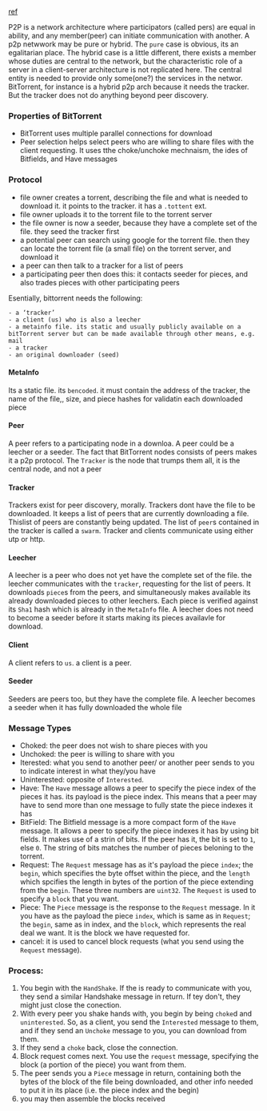 [ref](http://web.cs.ucla.edu/classes/cs217/05BitTorrent.pdf)

P2P is a network architecture where participators (called pers) are equal in ability, and any member(peer) can initiate communication with another. A p2p netwwork may be pure or hybrid. The `pure` case is obvious, its an egalitarian place. The hybrid case is a little different, there exists a member whose duties are central to the network, but the characteristic role of a server in a client-server architecture is not replicated here. The central entity is needed to provide only some(one?) the services in the networ. BitTorrent, for instance is a hybrid p2p arch because it needs the tracker. But the tracker does not do anything beyond peer discovery.

###  Properties of BitTorrent
- BitTorrent uses multiple parallel connections for download
- Peer selection helps select peers who are willing to share files with the client requesting. It uses tthe choke/unchoke mechnaism, the ides of Bitfields, and Have messages


### Protocol
- file owner creates a torrent, describing the file and what is needed to download it. it points to the tracker. it has a `.tottent` ext.
- file owner uploads it to the torrent file to the torrent server
- the file owner is now a seeder, because they have a complete set of the file. they seed the tracker first
- a potential peer can search using google for the torrent file. then they can locate the torrent file (a small file) on the torrent server, and download it
- a peer can then talk to a tracker for a list of peers
- a participating peer then does this: it contacts seeder for pieces, and also trades pieces with other participating peers

Esentially, bittorrent needs the following: 

    - a ‘tracker’
    - a client (us) who is also a leecher
    - a metainfo file. its static and usually publicly available on a bitTorrent server but can be made available through other means, e.g. mail
    - a tracker
    - an original downloader (seed)
    

#### MetaInfo
Its a static file. its `bencoded`. it must contain the address of the tracker, the name of the file,, size, and piece hashes for validatin each downloaded piece

#### Peer
A peer refers to a participating node in a downloa. A peer could be a leecher or a seeder. The fact that BitTorrent nodes consists of peers makes it a p2p protocol. The `Tracker` is the node that trumps them all, it is the central node, and not a peer

#### Tracker
Trackers exist for peer discovery, morally. Trackers dont have the file to be downloaded. It keeps a list of peers that are currently
downloading a file. Thislist of peers are constantly being updated. The list of `peer`s contained in the tracker is called a `swarm`. Tracker and clients communicate using either utp or http.

#### Leecher
A leecher is a peer who does not yet have the complete set of the file. the leecher communicates with the `tracker`, requesting for the list of peers. It downloads `piece`s from the peers, and simultaneously makes available its already downloaded pieces to other leechers. Each piece is verified against its `Sha1` hash which is already in the `MetaInfo` file. A leecher does not need to become a seeder before it starts making its pieces availavle for download.

#### Client
A client refers to `us`. a client is a peer. 

#### Seeder
Seeders are peers too, but they have the complete file. A leecher becomes a seeder when it has fully downloaded the whole file




### Message Types

- Choked: the peer does not wish to share pieces with you
- Unchoked: the peer is willing to share with you
- Iterested: what you send to another peer/ or another peer sends to you to indicate interest in what they/you have
- Uninterested: opposite of `Interested`.  
- Have: The `Have` message allows a peer to specify the piece index of the pieces it has. its payload is the piece index. This means that a peer may have to send more than one message to fully state the piece indexes it has
- BitField: The Bitfield message is a more compact form of the `Have` message. It allows a peer to specify the piece indexes it has by using bit fields. It makes use of a strin of bits. If the peer has it, the bit is set to `1`, else `0`. The string of bits matches the number of pieces beloning to the torrent.
- Request: The `Request` message has as it's payload the piece `index`; the `begin`, which specifies the byte offset within the piece, and the `length` which spcifies the length in bytes of the portion of the piece extending from the `begin`. These three numbers are `uint32`. The `Request` is used to specify a `block` that you want.
- Piece: The `Piece` message is the response to the `Request` message. In it you have as the payload the piece `index`, which is same as in `Request`; the `begin`, same as in index, and the `block`, which represents the real deal we want. It is the block we have requested for.
- cancel: it is used to cancel block requests (what you send using the `Request` message). 


### Process: 
1. You begin with the `HandShake`. If the is ready to communicate with you, they send a similar Handshake message in  return. If tey don't, they might just close the conection.
2. With every peer you shake hands with, you begin by being `choke`d and `uninterested`. So, as a client, you send the `Interested` message to them, and if they send an `Unchoke` message to you, you can download from them. 
3. If they send a `choke` back, close the connection. 
4. Block request comes next. You use the `request`  message, specifying the block (a portion of the piece) you want from them.
5. The peer sends you a `Piece` message in return, containing both the bytes of the block of the file being downloaded, and other info needed to put it in its place (i.e. the piece index and the begin)
6. you may then assemble the blocks received

